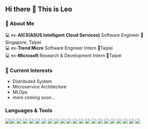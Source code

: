## Hi there 👋 This is Leo


### 🚀 About Me
:computer: ex-**AICS(ASUS Intelligent Cloud Services)** Software Engineer :round_pushpin:Singapore, Taipei<br> 
:computer: ex-**Trend Micro** Software Engineer Intern :round_pushpin:Taipei<br> 
:computer: ex-**Microsoft** Research & Development Intern :round_pushpin:Taipei<br> 

### :cactus: Current Interests
- Distributed System
- Microservice Architecture
- MLOps
- more coming soon...

### Languages & Tools
<img src="https://img.shields.io/badge/-Python-3776ab?style=flat&logo=python&logoColor=white"><img src="https://img.shields.io/badge/-JavaScript-f7df1e?style=flat&logo=javascript&logoColor=black">
<img src="https://img.shields.io/badge/Java-ED8B00.svg?logo=java&logoColor=white">
<img src="https://img.shields.io/badge/TypeScript-007ACC.svg?logo=typescript&logoColor=white">
<img src="https://img.shields.io/badge/Node.js-43853D.svg?logo=node.js&logoColor=white">
<img src="https://img.shields.io/badge/C-00599C.svg?logo=c&logoColor=white">
<img src="https://img.shields.io/badge/C++-00599C.svg?logo=c%2B%2B&logoColor=white">
<img src="https://img.shields.io/badge/C%23-239120.svg?logo=c-sharp&logoColor=white">
<img src="https://img.shields.io/badge/Vue.js-35495e.svg?logo=vue.js&logoColor=4FC08D">
<img src="https://img.shields.io/badge/React-20232a.svg?logo=react&logoColor=61DAFB">
<img src="https://img.shields.io/badge/-HTML-e34f26?style=flat&logo=html5&logoColor=white"> 
<img src="https://img.shields.io/badge/-CSS-9400D3?style=flat&logo=css3&logoColor=white">
<img src="https://img.shields.io/badge/Docker-2496ED?logo=docker&logoColor=white">
<img src="https://camo.githubusercontent.com/937ed25048b62ea48fa419ecee1826e184cc0d8563ea6811e1d1fe570e9ddb42/68747470733a2f2f696d672e736869656c64732e696f2f62616467652f2d4b756265726e657465732d3332364345353f6c6f676f3d6b756265726e65746573266c6f676f436f6c6f723d7768697465">
<img src="https://camo.githubusercontent.com/dd91e6113aaa88215505a30ef22663725758136a89cbb288a7fa8ea1647a6d14/68747470733a2f2f696d672e736869656c64732e696f2f62616467652f2d46697265626173652d4646434132383f6c6f676f3d6669726562617365266c6f676f436f6c6f723d7768697465">
<img src="https://camo.githubusercontent.com/e8faa3fd7903bb0342ae33f5c6904a10a90c1cb3f17a8ae356413b0a73371733/68747470733a2f2f696d672e736869656c64732e696f2f62616467652f2d4c696e75782d4643433632343f6c6f676f3d6c696e7578266c6f676f436f6c6f723d7768697465">
<img src="https://img.shields.io/badge/-AWS-232F3E?style=flat&logo=awsorganizations&logoColor=ffffff">
<img src="https://img.shields.io/badge/-NoSQL-ce7e00?style=flat&logo=nosql&logoColor=white">
<img src="https://img.shields.io/badge/-SQL-e69138?style=flat&logo=sql&logoColor=white">
<img src="https://camo.githubusercontent.com/bbdf89b314f460cf63f8067da9e7e67e5caabc0ad11823cefaa64eeac0da057c/68747470733a2f2f696d672e736869656c64732e696f2f62616467652f2d50616e6461732d3135303435383f6c6f676f3d70616e646173266c6f676f436f6c6f723d7768697465">
<img src="https://camo.githubusercontent.com/560da4e13c79d2261adc70ec040f27abeafabedf2f965cc9c5a12fb1daf6a4b4/68747470733a2f2f696d672e736869656c64732e696f2f62616467652f2d4e67696e782d3030393633393f6c6f676f3d6e67696e78266c6f676f436f6c6f723d7768697465">
<img src="https://img.shields.io/badge/Microsoft Azure-0089D6?logo=microsoft-azure&logoColor=white">
<!--
**leo-shao07/leo-shao07** is a ✨ _special_ ✨ repository because its `README.md` (this file) appears on your GitHub profile.

Here are some ideas to get you started:

- 🔭 I’m currently working on ...
- 🌱 I’m currently learning ...
- 👯 I’m looking to collaborate on ...
- 🤔 I’m looking for help with ...
- 💬 Ask me about ...
- 📫 How to reach me: ...
- 😄 Pronouns: ...
- ⚡ Fun fact: ...
-->
